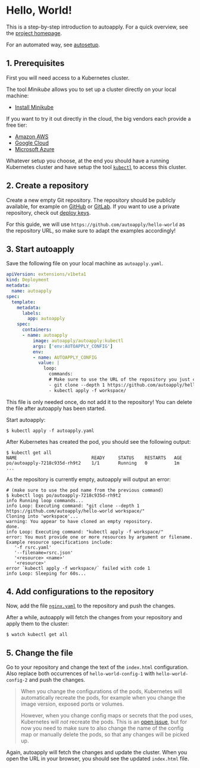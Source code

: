 # Hello, World!

This is a step-by-step introduction to autoapply.
For a quick overview, see the [project homepage](https://github.com/autoapply/autoapply#usage).

For an automated way, see [autosetup](https://github.com/autoapply/autosetup).

## 1. Prerequisites

First you will need access to a Kubernetes cluster.

The tool _Minikube_ allows you to set up a cluster directly on your local machine:

- [Install Minikube](https://kubernetes.io/docs/tasks/tools/install-minikube/)

If you want to try it out directly in the cloud, the big vendors each provide a free tier:

- [Amazon AWS](https://aws.amazon.com/free/)
- [Google Cloud](https://cloud.google.com/free/)
- [Microsoft Azure](https://azure.microsoft.com/free/)

Whatever setup you choose, at the end you should have a running Kubernetes cluster
and have setup the tool [`kubectl`](https://kubernetes.io/docs/tasks/tools/install-kubectl/) to access this cluster.

## 2. Create a repository

Create a new empty Git repository. The repository should be publicly available,
for example on [GitHub](https://github.com) or [GitLab](https://gitlab.com).
If you want to use a private repository, check out [deploy keys](deploy-keys.md).

For this guide, we will use `https://github.com/autoapply/hello-world`
as the repository URL, so make sure to adapt the examples accordingly!

## 3. Start autoapply

Save the following file on your local machine as `autoapply.yaml`.

```yaml
apiVersion: extensions/v1beta1
kind: Deployment
metadata:
  name: autoapply
spec:
  template:
    metadata:
      labels:
        app: autoapply
    spec:
      containers:
      - name: autoapply
          image: autoapply/autoapply:kubectl
          args: ['env:AUTOAPPLY_CONFIG']
          env:
          - name: AUTOAPPLY_CONFIG
            value: |
              loop:
                commands:
                # Make sure to use the URL of the repository you just created instead!
                - git clone --depth 1 https://github.com/autoapply/hello-world workspace/
                - kubectl apply -f workspace/
```

This file is only needed once, do not add it to the repository!
You can delete the file after autoapply has been started.

Start autoapply:

```
$ kubectl apply -f autoapply.yaml
```

After Kubernetes has created the pod, you should see the following output:

```
$ kubectl get all
NAME                            READY     STATUS    RESTARTS   AGE
po/autoapply-7218c935d-rh9t2    1/1       Running   0          1m
...
```

As the repository is currently empty, autoapply will output an error:

```
# (make sure to use the pod name from the previous command)
$ kubectl logs po/autoapply-7218c935d-rh9t2
info Running loop commands...
info Loop: Executing command: "git clone --depth 1 https://github.com/autoapply/hello-world workspace/"
Cloning into 'workspace'...
warning: You appear to have cloned an empty repository.
done.
info Loop: Executing command: "kubectl apply -f workspace/"
error: You must provide one or more resources by argument or filename.
Example resource specifications include:
   '-f rsrc.yaml'
   '--filename=rsrc.json'
   '<resource> <name>'
   '<resource>'
error `kubectl apply -f workspace/` failed with code 1
info Loop: Sleeping for 60s...
```

## 4. Add configurations to the repository

Now, add the file [`nginx.yaml`](examples/nginx.yaml) to the repository
and push the changes.

After a while, autoapply will fetch the changes from your repository and apply them to the cluster:

```
$ watch kubectl get all
```

## 5. Change the file

Go to your repository and change the text of the `index.html` configuration.
Also replace both occurrences of `hello-world-config-1` with `hello-world-config-2` and push the changes.

> When you change the configurations of the pods, Kubernetes will automatically
> recreate the pods, for example when you change the image version, exposed ports or volumes.
>
> However, when you change config maps or secrets that the pod uses, Kubernetes
> will _not_ recreate the pods. This is an [open issue](https://github.com/kubernetes/kubernetes/issues/22368),
> but for now you need to make sure to also change the name of the config map
> or manually delete the pods, so that any changes will be picked up.

Again, autoapply will fetch the changes and update the cluster.
When you open the URL in your browser, you should see the updated `index.html` file.
